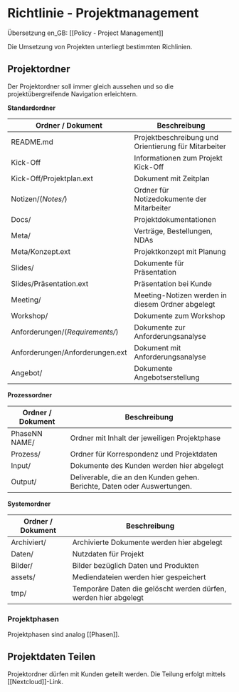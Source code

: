 # Richtlinie - Projektmanagement
Übersetzung en_GB: [[Policy - Project Management]]

Die Umsetzung von Projekten unterliegt bestimmten Richlinien.

## Projektordner

Der Projektordner soll immer gleich aussehen und so die projektübergreifende Navigation erleichtern.

**Standardordner**

Ordner / Dokument | Beschreibung
-|-
README.md | Projektbeschreibung und Orientierung für Mitarbeiter
Kick-Off | Informationen zum Projekt Kick-Off
Kick-Off/Projektplan.ext | Dokument mit Zeitplan
Notizen/(*Notes/*) | Ordner für Notizedokumente der Mitarbeiter
Docs/ | Projektdokumentationen
Meta/ | Verträge, Bestellungen, NDAs
Meta/Konzept.ext | Projektkonzept mit Planung
Slides/ | Dokumente für Präsentation
Slides/Präsentation.ext | Präsentation bei Kunde
Meeting/ | Meeting-Notizen werden in diesem Ordner abgelegt
Workshop/ | Dokumente zum Workshop
Anforderungen/(*Requirements/*) | Dokumente zur Anforderungsanalyse
Anforderungen/Anforderungen.ext | Dokument mit Anforderungsanalyse
Angebot/ | Dokumente Angebotserstellung

**Prozessordner**

Ordner / Dokument | Beschreibung
-|-
PhaseNN NAME/ | Ordner mit Inhalt der jeweiligen Projektphase
Prozess/ | Ordner für Korrespondenz und Projektdaten
Input/ | Dokumente des Kunden werden hier abgelegt
Output/ | Deliverable, die an den Kunden gehen. Berichte, Daten oder Auswertungen.

**Systemordner**

Ordner / Dokument | Beschreibung
-|-
Archiviert/ | Archivierte Dokumente werden hier abgelegt
Daten/ |  Nutzdaten für Projekt
Bilder/ | Bilder bezüglich Daten und Produkten 
assets/ | Mediendateien werden hier gespeichert
tmp/ | Temporäre Daten die gelöscht werden dürfen, werden hier abgelegt

### Projektphasen

Projektphasen sind analog [[Phasen]].

## Projektdaten Teilen

Projektordner dürfen mit Kunden geteilt werden. Die Teilung erfolgt mittels [[Nextcloud]]-Link.